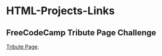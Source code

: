 # HTML-Projects-Links

FreeCodeCamp Tribute Page Challenge
---------
[Tribute Page](https://codepen.io/pushkarlaulkar/full/poeGGqw).
